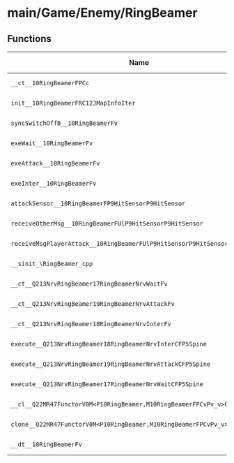 # main/Game/Enemy/RingBeamer

## Functions

| Name | Address | Match % |
|------|---------|---------|
| `__ct__10RingBeamerFPCc` | `0x80139B40` | :x: (0.0%) |
| `init__10RingBeamerFRC12JMapInfoIter` | `0x80139B84` | :x: (0.0%) |
| `syncSwitchOffB__10RingBeamerFv` | `0x80139E18` | :x: (0.0%) |
| `exeWait__10RingBeamerFv` | `0x80139E80` | :x: (0.0%) |
| `exeAttack__10RingBeamerFv` | `0x80139F00` | :x: (0.0%) |
| `exeInter__10RingBeamerFv` | `0x8013A0A0` | :x: (0.0%) |
| `attackSensor__10RingBeamerFP9HitSensorP9HitSensor` | `0x8013A120` | :x: (0.0%) |
| `receiveOtherMsg__10RingBeamerFUlP9HitSensorP9HitSensor` | `0x8013A190` | :x: (0.0%) |
| `receiveMsgPlayerAttack__10RingBeamerFUlP9HitSensorP9HitSensor` | `0x8013A1F4` | :x: (0.0%) |
| `__sinit_\RingBeamer_cpp` | `0x8013A23C` | :x: (0.0%) |
| `__ct__Q213NrvRingBeamer17RingBeamerNrvWaitFv` | `0x8013A270` | :x: (0.0%) |
| `__ct__Q213NrvRingBeamer19RingBeamerNrvAttackFv` | `0x8013A280` | :x: (0.0%) |
| `__ct__Q213NrvRingBeamer18RingBeamerNrvInterFv` | `0x8013A290` | :x: (0.0%) |
| `execute__Q213NrvRingBeamer18RingBeamerNrvInterCFP5Spine` | `0x8013A2A0` | :x: (0.0%) |
| `execute__Q213NrvRingBeamer19RingBeamerNrvAttackCFP5Spine` | `0x8013A2A8` | :x: (0.0%) |
| `execute__Q213NrvRingBeamer17RingBeamerNrvWaitCFP5Spine` | `0x8013A2B0` | :x: (0.0%) |
| `__cl__Q22MR47FunctorV0M<P10RingBeamer,M10RingBeamerFPCvPv_v>CFv` | `0x8013A2B8` | :x: (0.0%) |
| `clone__Q22MR47FunctorV0M<P10RingBeamer,M10RingBeamerFPCvPv_v>CFP7JKRHeap` | `0x8013A2E8` | :x: (0.0%) |
| `__dt__10RingBeamerFv` | `0x8013A350` | :x: (0.0%) |